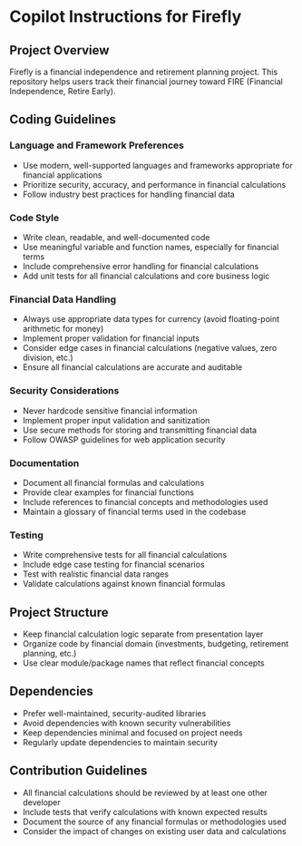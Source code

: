 # Copilot Instructions for Firefly

## Project Overview
Firefly is a financial independence and retirement planning project. This repository helps users track their financial journey toward FIRE (Financial Independence, Retire Early).

## Coding Guidelines

### Language and Framework Preferences
- Use modern, well-supported languages and frameworks appropriate for financial applications
- Prioritize security, accuracy, and performance in financial calculations
- Follow industry best practices for handling financial data

### Code Style
- Write clean, readable, and well-documented code
- Use meaningful variable and function names, especially for financial terms
- Include comprehensive error handling for financial calculations
- Add unit tests for all financial calculations and core business logic

### Financial Data Handling
- Always use appropriate data types for currency (avoid floating-point arithmetic for money)
- Implement proper validation for financial inputs
- Consider edge cases in financial calculations (negative values, zero division, etc.)
- Ensure all financial calculations are accurate and auditable

### Security Considerations
- Never hardcode sensitive financial information
- Implement proper input validation and sanitization
- Use secure methods for storing and transmitting financial data
- Follow OWASP guidelines for web application security

### Documentation
- Document all financial formulas and calculations
- Provide clear examples for financial functions
- Include references to financial concepts and methodologies used
- Maintain a glossary of financial terms used in the codebase

### Testing
- Write comprehensive tests for all financial calculations
- Include edge case testing for financial scenarios
- Test with realistic financial data ranges
- Validate calculations against known financial formulas

## Project Structure
- Keep financial calculation logic separate from presentation layer
- Organize code by financial domain (investments, budgeting, retirement planning, etc.)
- Use clear module/package names that reflect financial concepts

## Dependencies
- Prefer well-maintained, security-audited libraries
- Avoid dependencies with known security vulnerabilities
- Keep dependencies minimal and focused on project needs
- Regularly update dependencies to maintain security

## Contribution Guidelines
- All financial calculations should be reviewed by at least one other developer
- Include tests that verify calculations with known expected results
- Document the source of any financial formulas or methodologies used
- Consider the impact of changes on existing user data and calculations